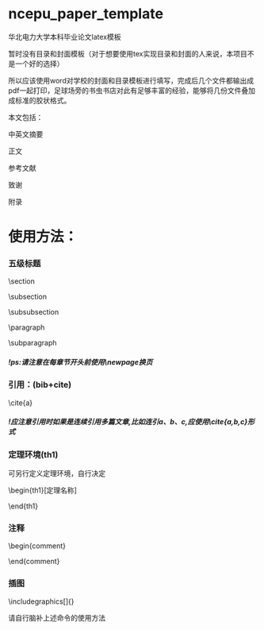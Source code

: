 # ncepu_paper_template
华北电力大学本科毕业论文latex模板







暂时没有目录和封面模板（对于想要使用tex实现目录和封面的人来说，本项目不是一个好的选择）

所以应该使用word对学校的封面和目录模板进行填写，完成后几个文件都输出成pdf一起打印，足球场旁的书虫书店对此有足够丰富的经验，能够将几份文件叠加成标准的胶状格式。

本文包括：

中英文摘要

正文

参考文献

致谢

附录





# 使用方法：

### 五级标题

\section

\subsection

\subsubsection

\paragraph

\subparagraph

##### !ps:请注意在每章节开头前使用\newpage换页



### 引用：(bib+cite)

\cite{a}

##### !应注意引用时如果是连续引用多篇文章,比如连引a、b、c,应使用\cite{a,b,c}形式



### 定理环境(th1)

可另行定义定理环境，自行决定

\begin{th1}[定理名称]

\end{th1}



### 注释

\begin{comment}

\end{comment}

### 插图

\includegraphics[]{}

请自行脑补上述命令的使用方法








